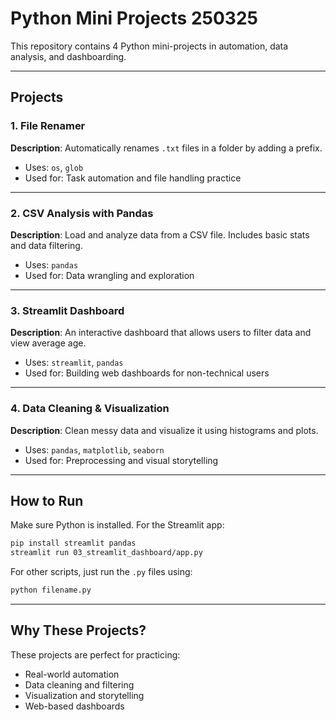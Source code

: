 
# Python Mini Projects 250325

This repository contains 4 Python mini-projects in automation, data analysis, and dashboarding.

---

## Projects

### 1. File Renamer
**Description**: Automatically renames `.txt` files in a folder by adding a prefix.

- Uses: `os`, `glob`
- Used for: Task automation and file handling practice

---

### 2. CSV Analysis with Pandas
**Description**: Load and analyze data from a CSV file. Includes basic stats and data filtering.

- Uses: `pandas`
- Used for: Data wrangling and exploration

---

### 3. Streamlit Dashboard
**Description**: An interactive dashboard that allows users to filter data and view average age.

- Uses: `streamlit`, `pandas`
- Used for: Building web dashboards for non-technical users

---

### 4. Data Cleaning & Visualization
**Description**: Clean messy data and visualize it using histograms and plots.

- Uses: `pandas`, `matplotlib`, `seaborn`
- Used for: Preprocessing and visual storytelling

---

## How to Run

Make sure Python is installed. For the Streamlit app:

```bash
pip install streamlit pandas
streamlit run 03_streamlit_dashboard/app.py
```

For other scripts, just run the `.py` files using:

```bash
python filename.py
```

---

## Why These Projects?

These projects are perfect for practicing:
- Real-world automation
- Data cleaning and filtering
- Visualization and storytelling
- Web-based dashboards
